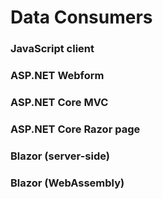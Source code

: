 # Data Consumers

### JavaScript client
### ASP.NET Webform
### ASP.NET Core MVC
### ASP.NET Core Razor page
### Blazor (server-side)
### Blazor (WebAssembly) 